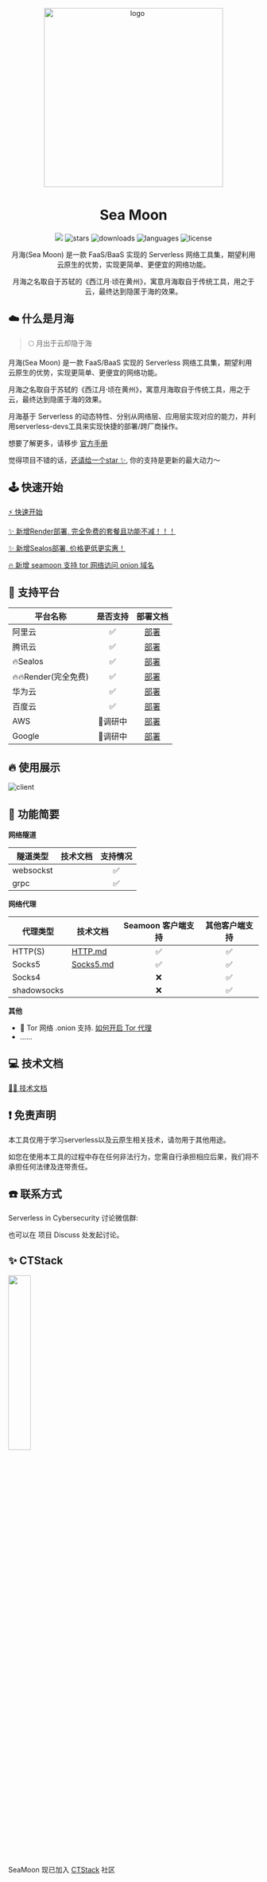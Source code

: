 <p align="center">
    <img src="https://seamoon.oss-cn-hangzhou.aliyuncs.com/logo.png" width="360" alt="logo"/>
</p>
<h1 align="center">Sea Moon</h1>

<p align="center">
<img src="https://goreportcard.com/badge/github.com/DVKunion/SeaMoon" />
<img src="https://img.shields.io/github/stars/DVKunion/SeaMoon.svg"  alt="stars"/>
<img src="https://img.shields.io/github/downloads/dvkunion/seamoon/total?color=orange" alt="downloads" />
<img src="https://img.shields.io/github/languages/top/DVKunion/SeaMoon.svg?&color=blueviolet" alt="languages">
<img src="https://img.shields.io/badge/LICENSE-MIT-777777.svg"  alt="license"/>
</p>

<p align="center">
    月海(Sea Moon) 是一款 FaaS/BaaS 实现的 Serverless 网络工具集，期望利用云原生的优势，实现更简单、更便宜的网络功能。
</p>
<p align="center">
    月海之名取自于苏轼的《西江月·顷在黄州》，寓意月海取自于传统工具，用之于云，最终达到隐匿于海的效果。
</p>

## ☁️ 什么是月海

> 🌕 月出于云却隐于海

月海(Sea Moon) 是一款 FaaS/BaaS 实现的 Serverless 网络工具集，期望利用云原生的优势，实现更简单、更便宜的网络功能。

月海之名取自于苏轼的《西江月·顷在黄州》，寓意月海取自于传统工具，用之于云，最终达到隐匿于海的效果。

月海基于 Serverless 的动态特性、分别从网络层、应用层实现对应的能力，并利用serverless-devs工具来实现快捷的部署/跨厂商操作。

想要了解更多，请移步 [官方手册](https://seamoon.dvkunion.cn)

觉得项目不错的话，[还请给一个star ✨](https://github.com/DVKunion/SeaMoon), 你的支持是更新的最大动力～

## 🕹 快速开始

[⚡️ 快速开始](https://seamoon.dvkunion.cn/guide/start)

[✨ 新增Render部署, 完全免费的套餐且功能不减！！！](https://seamoon.dvkunion.cn/guide/deploy/render)

[✨ 新增Sealos部署, 价格更低更实惠！](https://seamoon.dvkunion.cn/guide/deploy/sealos)

[🔥 新增 seamoon 支持 tor 网络访问 onion 域名](https://seamoon.dvkunion.cn/guide/client/tor/)

## 🧭 支持平台

| 平台名称             | 是否支持  |                          部署文档                          | 
|------------------|:-----:|:------------------------------------------------------:|
| 阿里云              |   ✅   | [部署](https://seamoon.dvkunion.cn/guide/deploy/aliyun)  |
| 腾讯云              |   ✅   | [部署](https://seamoon.dvkunion.cn/guide/deploy/tencent) |
| 🔥Sealos         |   ✅   | [部署](https://seamoon.dvkunion.cn/guide/deploy/sealos)  |
| 🔥🔥Render(完全免费) |   ✅   | [部署](https://seamoon.dvkunion.cn/guide/deploy/render)  |
| 华为云              |   ✅   |                         [部署]()                         |
| 百度云              |   ✅   |                         [部署]()                         |
| AWS              | 🐷调研中 |                         [部署]()                         |
| Google           | 🐷调研中 |                         [部署]()                         |

## 🔥 使用展示

![client](https://seamoon.oss-cn-hangzhou.aliyuncs.com/0dd37f5600364e59a9457e38eaf77b1f.png)

## 🔨 功能简要

**网络隧道**

| 隧道类型      | 技术文档 | 支持情况 |
|-----------|------|:----:|
| websockst | []() |  ✅   |
| grpc      | []() |  ✅   |

**网络代理**

| 代理类型        | 技术文档                                                      | Seamoon 客户端支持 | 其他客户端支持 |
|-------------|-----------------------------------------------------------|:-------------:|:-------:|
| HTTP(S)     | [HTTP.md](https://seamoon.dvkunion.cn/tech/net/http/)     |       ✅       |    ✅    |
| Socks5      | [Socks5.md](https://seamoon.dvkunion.cn/tech/net/socks5/) |       ✅       |    ✅    |
| Socks4      | []()                                                      |       ❌       |    ✅    |
| shadowsocks | []()                                                      |       ❌       |    ✅    |

**其他**

+ 🧅 Tor 网络 .onion 支持. [如何开启 Tor 代理](https://seamoon.dvkunion.cn/guide/client/tor/)
+ ......

## 💻 技术文档

[🧑‍💻 技术文档](https://seamoon.dvkunion.cn/tech/feature)

## ❗ 免责声明

本工具仅用于学习serverless以及云原生相关技术，请勿用于其他用途。

如您在使用本工具的过程中存在任何非法行为，您需自行承担相应后果，我们将不承担任何法律及连带责任。

## ☎️ 联系方式

Serverless in Cybersecurity 讨论微信群:

也可以在 项目 Discuss 处发起讨论。

## ✨ CTStack

<img src="https://ctstack-oss.oss-cn-beijing.aliyuncs.com/CT%20Stack-2.png" width="30%" />

SeaMoon 现已加入 [CTStack](https://stack.chaitin.com/tool/detail?id=186) 社区
